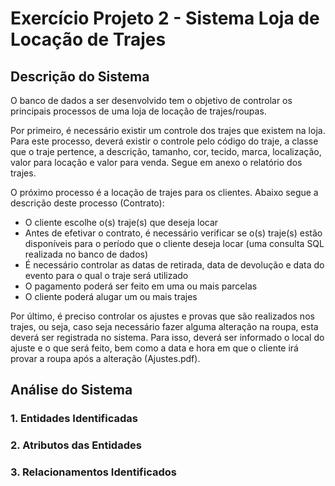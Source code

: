 # Exercício Projeto 2 - Sistema Loja de Locação de Trajes

## Descrição do Sistema

O banco de dados a ser desenvolvido tem o objetivo de controlar os principais processos de uma loja de locação de trajes/roupas.

Por primeiro, é necessário existir um controle dos trajes que existem na loja. Para este processo, deverá existir o controle pelo código do traje, a classe que o traje pertence, a descrição, tamanho, cor, tecido, marca, localização, valor para locação e valor para venda. Segue em anexo o relatório dos trajes.

O próximo processo é a locação de trajes para os clientes. Abaixo segue a descrição deste processo (Contrato):
+ O cliente escolhe o(s) traje(s) que deseja locar
+ Antes de efetivar o contrato, é necessário verificar se o(s) traje(s) estão disponíveis para o período que o cliente deseja locar (uma consulta SQL realizada no banco de dados)
+ É necessário controlar as datas de retirada, data de devolução e data do evento para o qual o traje será utilizado
+ O pagamento poderá ser feito em uma ou mais parcelas
+ O cliente poderá alugar um ou mais trajes

Por último, é preciso controlar os ajustes e provas que são realizados nos trajes, ou seja, caso seja necessário fazer alguma alteração na roupa, esta deverá ser registrada no sistema. Para isso, deverá ser informado o local do ajuste e o que será feito, bem como a data e hora em que o cliente irá provar a roupa após a alteração (Ajustes.pdf).

## Análise do Sistema

### 1. Entidades Identificadas

### 2. Atributos das Entidades

### 3. Relacionamentos Identificados

